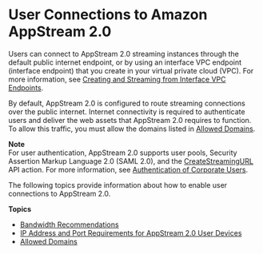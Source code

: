 # User Connections to Amazon AppStream 2\.0<a name="user-connections-to-appstream2"></a>

Users can connect to AppStream 2\.0 streaming instances through the default public internet endpoint, or by using an interface VPC endpoint \(interface endpoint\) that you create in your virtual private cloud \(VPC\)\. For more information, see [Creating and Streaming from Interface VPC Endpoints](creating-streaming-from-interface-vpc-endpoints.md)\.

By default, AppStream 2\.0 is configured to route streaming connections over the public internet\. Internet connectivity is required to authenticate users and deliver the web assets that AppStream 2\.0 requires to function\. To allow this traffic, you must allow the domains listed in [Allowed Domains](allowed-domains.md)\.

**Note**  
For user authentication, AppStream 2\.0 supports user pools, Security Assertion Markup Language 2\.0 \(SAML 2\.0\), and the [CreateStreamingURL](https://docs.aws.amazon.com/appstream2/latest/APIReference/API_CreateStreamingURL.html) API action\. For more information, see [Authentication of Corporate Users](authentication-authorization.md)\.

The following topics provide information about how to enable user connections to AppStream 2\.0\.

**Topics**
+ [Bandwidth Recommendations](bandwidth-recommendations-user-connections.md)
+ [IP Address and Port Requirements for AppStream 2\.0 User Devices](client-application-ports.md)
+ [Allowed Domains](allowed-domains.md)